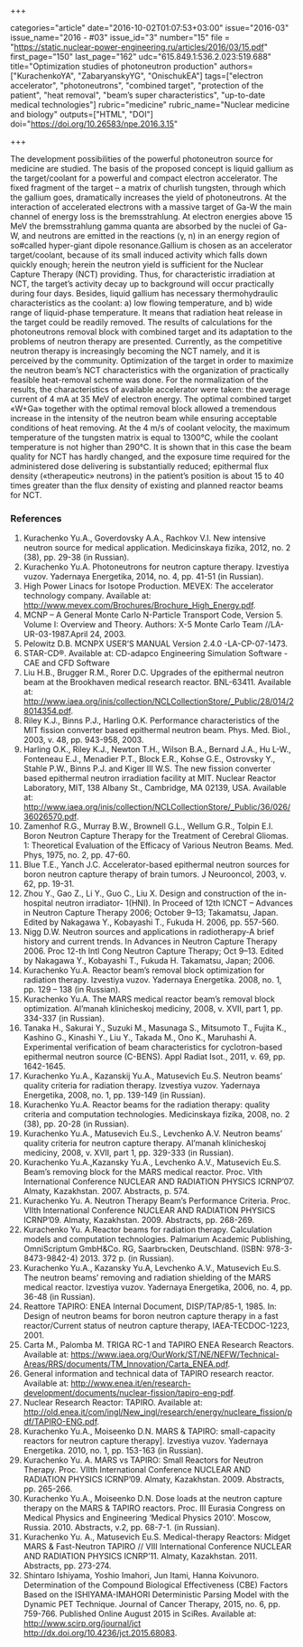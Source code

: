 +++

categories="article"
date="2016-10-02T01:07:53+03:00"
issue="2016-03"
issue_name="2016 - #03"
issue_id="3"
number="15"
file = "https://static.nuclear-power-engineering.ru/articles/2016/03/15.pdf"
first_page="150"
last_page="162"
udc="615.849.1:536.2.023:519.688"
title="Optimization studies of photoneutron production"
authors=["KurachenkoYA", "ZabaryanskyYG", "OnischukEA"]
tags=["electron accelerator", "photoneutrons", "combined target", "protection of the patient", "heat removal", "beam’s super characteristics", "up-to-date medical technologies"]
rubric="medicine"
rubric_name="Nuclear medicine and biology"
outputs=["HTML", "DOI"]
doi="https://doi.org/10.26583/npe.2016.3.15"

+++

The development possibilities of the powerful photoneutron source for medicine are studied. The basis of the proposed concept is liquid gallium as the target/coolant for a powerful and compact electron accelerator. The fixed fragment of the target – a matrix of churlish tungsten, through which the gallium goes, dramatically increases the yield of photoneutrons. At the interaction of accelerated electrons with a massive target of Ga-W the main channel of energy loss is the bremsstrahlung. At electron energies above 15 MeV the bremsstrahlung gamma quanta are absorbed by the nuclei of Ga-W, and neutrons are emitted in the reactions (γ, n) in an energy region of so#called hyper-giant dipole resonance.Gallium is chosen as an accelerator target/coolant, because of its small induced activity which falls down quickly enough; herein the neutron yield is sufficient for the Nuclear Capture Therapy (NCT) providing. Thus, for characteristic irradiation at NCT, the target’s activity decay up to background will occur practically during four days. Besides, liquid gallium has necessary thermohydraulic characteristics as the coolant: a) low flowing temperature, and b) wide range of liquid-phase temperature. It means that radiation heat release in the target could be readily removed. The results of calculations for the photoneutrons removal block with combined target and its adaptation to the problems of neutron therapy are presented. Currently, as the competitive neutron therapy is increasingly becoming the NCT namely, and it is perceived by the community. Optimization of the target in order to maximize the neutron beam’s NCT characteristics with the organization of practically feasible heat-removal scheme was done. For the normalization of the results, the characteristics of available accelerator were taken: the average current of 4 mA at 35 MeV of electron energy. The optimal combined target «W+Ga» together with the optimal removal block allowed a tremendous increase in the intensity of the neutron beam while ensuring acceptable conditions of heat removing. At the 4 m/s of coolant velocity, the maximum temperature of the tungsten matrix is equal to 1300°C, while the coolant temperature is not higher than 290°C. It is shown that in this case the beam quality for NCT has hardly changed, and the exposure time required for the administered dose delivering is substantially reduced; epithermal flux density («therapeutic» neutrons) in the patient’s position is about 15 to 40 times greater than the flux density of existing and planned reactor beams for NCT.

### References

1. Kurachenko Yu.A., Goverdovsky A.A., Rachkov V.I. New intensive neutron source for medical application. Medicinskaya fizika, 2012, no. 2 (38), pp. 29-38 (in Russian).
2. Kurachenko Yu.A. Photoneutrons for neutron capture therapy. Izvestiya vuzov. Yadernaya Energetika, 2014, no. 4, pp. 41-51 (in Russian).
3. High Power Linacs for Isotope Production. MEVEX: The accelerator technology company. Available at: http://www.mevex.com/Brochures/Brochure_High_Energy.pdf.
4. MCNP – A General Monte Carlo N-Particle Transport Code, Version 5. Volume I: Overview and Theory. Authors: X-5 Monte Carlo Team //LA-UR-03-1987.April 24, 2003.
5. Pelowitz D.B. MCNPX USER’S MANUAL Version 2.4.0 -LA-CP-07-1473.
6. STAR-CD®. Available at: CD-adapco Engineering Simulation Software - CAE and CFD Software
7. Liu H.B., Brugger R.M., Rorer D.C. Upgrades of the epithermal neutron beam at the Brookhaven medical research reactor. BNL-63411. Available at: http://www.iaea.org/inis/collection/NCLCollectionStore/_Public/28/014/28014354.pdf.
8. Riley K.J., Binns P.J., Harling O.K. Performance characteristics of the MIT fission converter based epithermal neutron beam. Phys. Med. Biol., 2003, v. 48, pp. 943-958, 2003.
9. Harling O.K., Riley K.J., Newton T.H., Wilson B.A., Bernard J.A., Hu L-W., Fonteneau E.J., Menadier P.T., Block E.R., Kohse G.E., Ostrovsky Y., Stahle P.W., Binns P.J. and Kiger III W.S. The new fission converter based epithermal neutron irradiation facility at MIT. Nuclear Reactor Laboratory, MIT, 138 Albany St., Cambridge, MA 02139, USA. Available at: http://www.iaea.org/inis/collection/NCLCollectionStore/_Public/36/026/36026570.pdf.
10. Zamenhof R.G., Murray B.W., Brownell G.L., Wellum G.R., Tolpin E.I. Boron Neutron Capture Therapy for the Treatment of Cerebral Gliomas. 1: Theoretical Evaluation of the Efficacy of Various Neutron Beams. Med. Phys, 1975, no. 2, pp. 47-60.
11. Blue T.E., Yanch J.C. Accelerator-based epithermal neutron sources for boron neutron capture therapy of brain tumors. J Neurooncol, 2003, v. 62, pp. 19-31.
12. Zhou Y., Gao Z., Li Y., Guo C., Liu X. Design and construction of the in-hospital neutron irradiator- 1(HNI). In Proceed of 12th ICNCT – Advances in Neutron Capture Therapy 2006; October 9–13; Takamatsu, Japan. Edited by Nakagawa Y., Kobayashi T., Fukuda H. 2006, pp. 557-560.
13. Nigg D.W. Neutron sources and applications in radiotherapy-A brief history and current trends. In Advances in Neutron Capture Therapy 2006. Proc 12-th Intl Cong Neutron Capture Therapy; Oct 9–13. Edited by Nakagawa Y., Kobayashi T., Fukuda H. Takamatsu, Japan; 2006.
14. Kurachenko Yu.A. Reactor beam’s removal block optimization for radiation therapy. Izvestiya vuzov. Yadernaya Energetika. 2008, no. 1, pp. 129 – 138 (in Russian).
15. Kurachenko Yu.A. The MARS medical reactor beam’s removal block optimization. Al’manah klinicheskoj mediciny, 2008, v. XVII, part 1, pp. 334-337 (in Russian).
16. Tanaka H., Sakurai Y., Suzuki M., Masunaga S., Mitsumoto T., Fujita K., Kashino G., Kinashi Y., Liu Y., Takada M., Ono K., Maruhashi A. Experimental verification of beam characteristics for cyclotron-based epithermal neutron source (C-BENS). Appl Radiat Isot., 2011, v. 69, pp. 1642-1645.
17. Kurachenko Yu.A., Kazanskij Yu.A., Matusevich Eu.S. Neutron beams’ quality criteria for radiation therapy. Izvestiya vuzov. Yadernaya Energetika, 2008, no. 1, pp. 139-149 (in Russian).
18. Kurachenko Yu.A. Reactor beams for the radiation therapy: quality criteria and computation technologies. Medicinskaya fizika, 2008, no. 2 (38), pp. 20-28 (in Russian).
19. Kurachenko Yu.A., Matusevich Eu.S., Levchenko A.V. Neutron beams’ quality criteria for neutron capture therapy. Al’manah klinicheskoj mediciny, 2008, v. XVII, part 1, pp. 329-333 (in Russian).
20. Kurachenko Yu.A.,Kazansky Yu.A., Levchenko A.V., Matusevich Eu.S. Beam’s removing block for the MARS medical reactor. Proc. VIth International Conference NUCLEAR AND RADIATION PHYSICS ICRNP’07. Almaty, Kazakhstan. 2007. Abstracts, p. 574.
21. Kurachenko Yu. A. Neutron Therapy Beam’s Performance Criteria. Proc. VIIth International Conference NUCLEAR AND RADIATION PHYSICS ICRNP’09. Almaty, Kazakhstan. 2009. Abstracts, pp. 268-269.
22. Kurachenko Yu. A.Reactor beams for radiation therapy. Calculation models and computation technologies. Palmarium Academic Publishing, OmniScriptum GmbH&Co. RG, Saarbrьcken, Deutschland. (ISBN: 978-3-8473-9842-4) 2013. 372 p. (in Russian).
23. Kurachenko Yu.A., Kazansky Yu.A, Levchenko A.V., Matusevich Eu.S. The neutron beams’ removing and radiation shielding of the MARS medical reactor. Izvestiya vuzov. Yadernaya Energetika, 2006, no. 4, pp. 36-48 (in Russian).
24. Reattore TAPIRO: ENEA Internal Document, DISP/TAP/85-1, 1985. In: Design of neutron beams for boron neutron capture therapy in a fast reactor/Current status of neutron capture therapy, IAEA-TECDOC-1223, 2001.
25. Carta M., Palomba M. TRIGA RC-1 and TAPIRO ENEA Research Reactors. Available at: https://www.iaea.org/OurWork/ST/NE/NEFW/Technical-Areas/RRS/documents/TM_Innovation/Carta_ENEA.pdf.
26. General information and technical data of TAPIRO research reactor. Available at: http://www.enea.it/en/research-development/documents/nuclear-fission/tapiro-eng-pdf.
27. Nuclear Research Reactor: TAPIRO. Available at: http://old.enea.it/com/ingl/New_ingl/research/energy/nucleare_fission/pdf/TAPIRO-ENG.pdf.
28. Kurachenko Yu.A., Moiseenko D.N. MARS & TAPIRO: small-capacity reactors for neutron capture therapy]. Izvestiya vuzov. Yadernaya Energetika. 2010, no. 1, pp. 153-163 (in Russian).
29. Kurachenko Yu. A. MARS vs TAPIRO: Small Reactors for Neutron Therapy. Proc. VIIth International Conference NUCLEAR AND RADIATION PHYSICS ICRNP’09. Almaty, Kazakhstan. 2009. Abstracts, pp. 265-266.
30. Kurachenko Yu.A., Moiseenko D.N. Dose loads at the neutron capture therapy on the MARS & TAPIRO reactors. Proc. III Eurasia Congress on Medical Physics and Engineering ‘Medical Physics 2010’. Moscow, Russia. 2010. Abstracts, v.2, pp. 68-7-1. (in Russian).
31. Kurachenko Yu. A., Matusevich Eu.S. Medical-therapy Reactors: Midget MARS & Fast-Neutron TAPIRO // VIII International Conference NUCLEAR AND RADIATION PHYSICS ICNRP’11. Almaty, Kazakhstan. 2011. Abstracts, pp. 273-274.
32. Shintaro Ishiyama, Yoshio Imahori, Jun Itami, Hanna Koivunoro. Determination of the Compound Biological Effectiveness (CBE) Factors Based on the ISHIYAMA-IMAHORI Deterministic Parsing Model with the Dynamic PET Technique. Journal of Cancer Therapy, 2015, no. 6, pp. 759-766. Published Online August 2015 in SciRes. Available at: http://www.scirp.org/journal/jct http://dx.doi.org/10.4236/jct.2015.68083.
